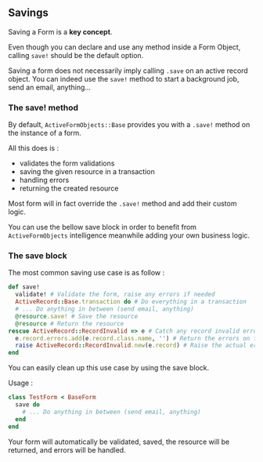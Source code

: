 ## Savings

Saving a Form is a **key concept**.

Even though you can declare and use any method inside a Form Object, calling `save!` should be the default option.

Saving a form does not necessarily imply calling `.save` on an active record object.
You can indeed use the `save!` method to start a background job, send an email, anything...

### The save! method

By default, `ActiveFormObjects::Base` provides you with a `.save!` method on the instance of a form.

All this does is :

- validates the form validations
- saving the given resource in a transaction
- handling errors
- returning the created resource

Most form will in fact override the `.save!` method and add their custom logic.

You can use the bellow save block in order to benefit from `ActiveFormObjects` intelligence meanwhile adding your own business logic.

### The save block

The most common saving use case is as follow :

```ruby
def save!
  validate! # Validate the form, raise any errors if needed
  ActiveRecord::Base.transaction do # Do everything in a transaction
  # ... Do anything in between (send email, anything)
  @resource.save! # Save the resource
  @resource # Return the resource
rescue ActiveRecord::RecordInvalid => e # Catch any record invalid error
  e.record.errors.add(e.record.class.name, '') # Return the errors on the actual class instead of
  raise ActiveRecord::RecordInvalid.new(e.record) # Raise the actual error
end
```

You can easily clean up this use case by using the save block.

Usage :

```ruby
class TestForm < BaseForm
  save do
    # ... Do anything in between (send email, anything)
  end
end
```

Your form will automatically be validated, saved, the resource will be returned, and errors will be handled.
